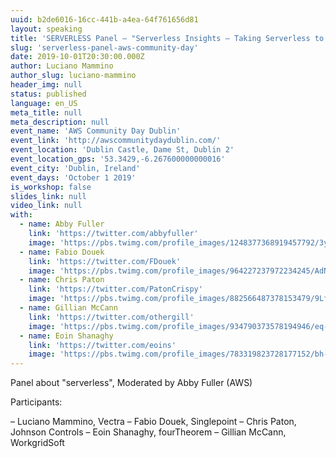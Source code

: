 ```yaml
---
uuid: b2de6016-16cc-441b-a4ea-64f761656d81
layout: speaking
title: 'SERVERLESS Panel – "Serverless Insights – Taking Serverless to the next level"'
slug: 'serverless-panel-aws-community-day'
date: 2019-10-01T20:30:00.000Z
author: Luciano Mammino
author_slug: luciano-mammino
header_img: null
status: published
language: en_US
meta_title: null
meta_description: null
event_name: 'AWS Community Day Dublin'
event_link: 'http://awscommunitydaydublin.com/'
event_location: 'Dublin Castle, Dame St, Dublin 2'
event_location_gps: '53.3429,-6.267600000000016'
event_city: 'Dublin, Ireland'
event_days: 'October 1 2019'
is_workshop: false
slides_link: null
video_link: null
with:
  - name: Abby Fuller
    link: 'https://twitter.com/abbyfuller'
    image: 'https://pbs.twimg.com/profile_images/1248377368919457792/3yvu-uEL_x96.jpg'
  - name: Fabio Douek
    link: 'https://twitter.com/FDouek'
    image: 'https://pbs.twimg.com/profile_images/964227237972234245/AdNo5Pqg_x96.jpg'
  - name: Chris Paton
    link: 'https://twitter.com/PatonCrispy'
    image: 'https://pbs.twimg.com/profile_images/882566487378153479/9Lfzaws4_x96.jpg'
  - name: Gillian McCann
    link: 'https://twitter.com/othergill'
    image: 'https://pbs.twimg.com/profile_images/934790373578194946/eq-41C4F_x96.jpg'
  - name: Eoin Shanaghy
    link: 'https://twitter.com/eoins'
    image: 'https://pbs.twimg.com/profile_images/783319823728177152/bh-Au8WQ_x96.jpg'
---
```


Panel about "serverless", Moderated by Abby Fuller (AWS)

Participants:

  – Luciano Mammino, Vectra
  – Fabio Douek, Singlepoint
  – Chris Paton, Johnson Controls
  – Eoin Shanaghy, fourTheorem
  – Gillian McCann, WorkgridSoft
